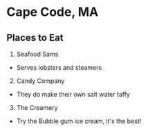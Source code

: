 # Cape Code, MA

## Places to Eat
1. Seafood Sams
  - Serves lobsters and steamers
2. Candy Company
  - They do make their own salt water taffy
3. The Creamery
  - Try the Bubble gum ice cream, it's the best!
